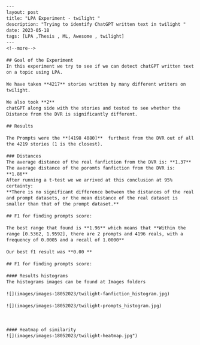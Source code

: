 
    ---
    layout: post
    title: "LPA Experiment - twilight "
    description: "Trying to identify ChatGPT written text in twilight "
    date: 2023-05-18
    tags: [LPA ,Thesis , ML, Awesome , twilight]
    ---
    <!--more-->
    
    ## Goal of the Experiment
    In this experiment we try to see if we can detect chatGPT written text on a topic using LPA.

    We have taken **4217** stories written by many different writers on twilight.
        
    We also took **2** 
    chatGPT along side with the stories and tested to see whether the Distance from the DVR is significantly different.

    ## Results
    
    The Prompts were the **[4198 4080]**  furthest from the DVR out of all the 4219 stories (1 is the closest).

    ### Distances
    The average distance of the real fanfiction from the DVR is: **1.37**
    The average distance of the poromts fanfiction from the DVR is: **1.86**
    After running a t-test we we arrived at this conclusion at 95% certainty:
    **There is no significant difference between the distances of the real and prompt datasets, or the mean distance of the real dataset is smaller than that of the prompt dataset.**

    ## F1 for finding prompts score:
    
    The best range that found is **1.96** which means that **Within the range [0.5362, 1.9592], there are 2 prompts and 4196 reals, with a frequency of 0.0005 and a recall of 1.0000**
    
    Our best f1 result was **0.00 **
    
    ## F1 for finding prompts score:

    #### Results histograms
    The histograms images can be found at Images folders

    ![](images/images-18052023/twilight-fanfiction_histogram.jpg)

    ![](images/images-18052023/twilight-prompts_histogram.jpg)


    
    #### Heatmap of similarity 
    ![](images/images-18052023/twilight-heatmap.jpg")
    
    